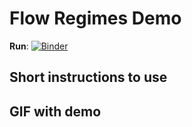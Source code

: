 # Flow Regimes Demo
**Run**:
[![Binder](https://mybinder.org/badge.svg)](https://mybinder.org/v2/gh/charkow/flow_regimes_demo/master?filepath=Flow_Regimes_Demo.ipynb)
## Short instructions to use
## GIF with demo
